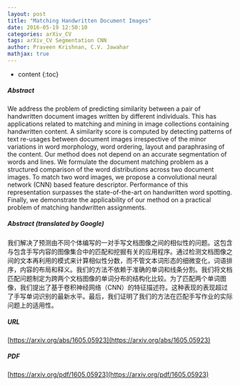 ```yaml
---
layout: post
title: "Matching Handwritten Document Images"
date: 2016-05-19 12:50:10
categories: arXiv_CV
tags: arXiv_CV Segmentation CNN
author: Praveen Krishnan, C.V. Jawahar
mathjax: true
---
```


* content
{:toc}

##### Abstract
We address the problem of predicting similarity between a pair of handwritten document images written by different individuals. This has applications related to matching and mining in image collections containing handwritten content. A similarity score is computed by detecting patterns of text re-usages between document images irrespective of the minor variations in word morphology, word ordering, layout and paraphrasing of the content. Our method does not depend on an accurate segmentation of words and lines. We formulate the document matching problem as a structured comparison of the word distributions across two document images. To match two word images, we propose a convolutional neural network (CNN) based feature descriptor. Performance of this representation surpasses the state-of-the-art on handwritten word spotting. Finally, we demonstrate the applicability of our method on a practical problem of matching handwritten assignments.

##### Abstract (translated by Google)
我们解决了预测由不同个体编写的一对手写文档图像之间的相似性的问题。这包含与包含手写内容的图像集合中的匹配和挖掘有关的应用程序。通过检测文档图像之间的文本再利用的模式来计算相似性分数，而不管文本词形态的细微变化，词语排序，内容的布局和释义。我们的方法不依赖于准确的单词和线条分割。我们将文档匹配问题制定为跨两个文档图像的单词分布的结构化比较。为了匹配两个单词图像，我们提出了基于卷积神经网络（CNN）的特征描述符。这种表现的表现超过了手写单词识别的最新水平。最后，我们证明了我们的方法在匹配手写作业的实际问题上的适用性。

##### URL
[https://arxiv.org/abs/1605.05923](https://arxiv.org/abs/1605.05923)

##### PDF
[https://arxiv.org/pdf/1605.05923](https://arxiv.org/pdf/1605.05923)

